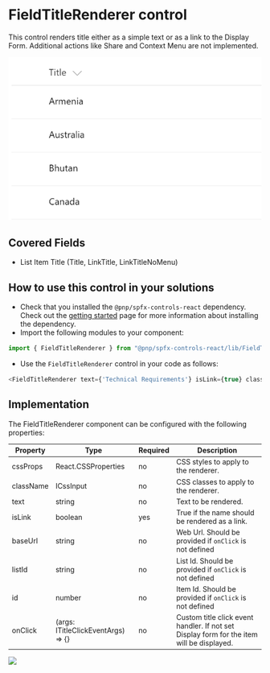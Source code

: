# FieldTitleRenderer control

This control renders title either as a simple text or as a link to the Display Form. Additional actions like Share and Context Menu are not implemented.

![FieldTitleRenderer control output](../../assets/FieldTitleRenderer.png)

## Covered Fields
- List Item Title (Title, LinkTitle, LinkTitleNoMenu)

## How to use this control in your solutions

- Check that you installed the `@pnp/spfx-controls-react` dependency. Check out the [getting started](../../#getting-started) page for more information about installing the dependency.
- Import the following modules to your component:

```TypeScript
import { FieldTitleRenderer } from "@pnp/spfx-controls-react/lib/FieldTitleRenderer";
```

- Use the `FieldTitleRenderer` control in your code as follows:

```TypeScript
<FieldTitleRenderer text={'Technical Requirements'} isLink={true} className={'some-class'} cssProps={{ background: '#f00' }} />
```

## Implementation

The FieldTitleRenderer component can be configured with the following properties:

| Property | Type | Required | Description |
| ---- | ---- | ---- | ---- |
| cssProps | React.CSSProperties | no | CSS styles to apply to the renderer. |
| className | ICssInput | no | CSS classes to apply to the renderer. |
| text | string | no | Text to be rendered. |
| isLink | boolean | yes | True if the name should be rendered as a link. |
| baseUrl | string | no | Web Url. Should be provided if `onClick` is not defined |
| listId | string | no | List Id. Should be provided if `onClick` is not defined |
| id | number | no | Item Id. Should be provided if `onClick` is not defined |
| onClick | (args: ITitleClickEventArgs) => {} | no | Custom title click event handler. If not set Display form for the item will be displayed. |


![](https://telemetry.sharepointpnp.com/sp-dev-fx-controls-react/wiki/controls/fields/FieldTitleRenderer)

